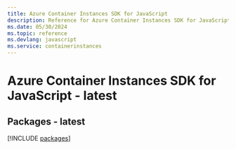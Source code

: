 ```yaml
---
title: Azure Container Instances SDK for JavaScript
description: Reference for Azure Container Instances SDK for JavaScript
ms.date: 05/30/2024
ms.topic: reference
ms.devlang: javascript
ms.service: containerinstances
---
```

# Azure Container Instances SDK for JavaScript - latest
## Packages - latest
[!INCLUDE [packages](container-instances-index.md)]